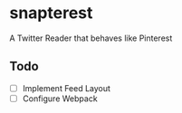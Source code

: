 # snapterest
A Twitter Reader that behaves like Pinterest


## Todo 
- [ ] Implement Feed Layout
- [ ] Configure Webpack   
